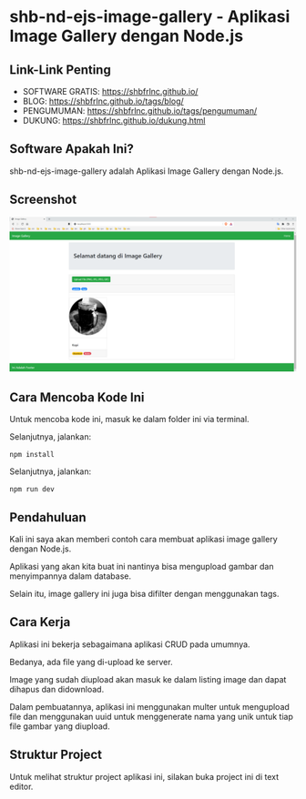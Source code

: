 # shb-nd-ejs-image-gallery - Aplikasi Image Gallery dengan Node.js

## Link-Link Penting

- SOFTWARE GRATIS: https://shbfrlnc.github.io/
- BLOG: https://shbfrlnc.github.io/tags/blog/
- PENGUMUMAN: https://shbfrlnc.github.io/tags/pengumuman/
- DUKUNG: https://shbfrlnc.github.io/dukung.html

## Software Apakah Ini?

shb-nd-ejs-image-gallery adalah Aplikasi Image Gallery dengan Node.js.

## Screenshot

![ScreenShot](.readme-assets/shb-nd-ejs-image-gallery-1.png?raw=true)

## Cara Mencoba Kode Ini

Untuk mencoba kode ini, masuk ke dalam folder ini via terminal.

Selanjutnya, jalankan:

```
npm install
```

Selanjutnya, jalankan:

```
npm run dev
```

## Pendahuluan

Kali ini saya akan memberi contoh cara membuat aplikasi image gallery dengan Node.js.

Aplikasi yang akan kita buat ini nantinya bisa mengupload gambar dan menyimpannya dalam database.

Selain itu, image gallery ini juga bisa difilter dengan menggunakan tags.

## Cara Kerja

Aplikasi ini bekerja sebagaimana aplikasi CRUD pada umumnya.

Bedanya, ada file yang di-upload ke server.

Image yang sudah diupload akan masuk ke dalam listing image dan dapat dihapus dan didownload.

Dalam pembuatannya, aplikasi ini menggunakan multer untuk mengupload file dan menggunakan uuid untuk menggenerate nama yang unik untuk tiap file gambar yang diupload.

## Struktur Project

Untuk melihat struktur project aplikasi ini, silakan buka project ini di text editor.
